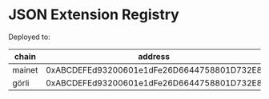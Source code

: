 # JSON Extension Registry

Deployed to:

| chain | address | etherscan |
|-------|---------|----|
| mainet | 0xABCDEFEd93200601e1dFe26D6644758801D732E8 | [↗](https://etherscan.io/address/0xABCDEFEd93200601e1dFe26D6644758801D732E8) |
| görli | 0xABCDEFEd93200601e1dFe26D6644758801D732E8 | [↗](https://goerli.etherscan.io/address/0xABCDEFEd93200601e1dFe26D6644758801D732E8) |
